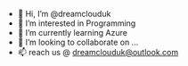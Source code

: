 - 👋 Hi, I’m @dreamclouduk
- 👀 I’m interested in Programming
- 🌱 I’m currently learning Azure
- 💞️ I’m looking to collaborate on ...
- 📫 reach us @ dreamclouduk@outlook.com

<!---
dreamclouduk/dreamclouduk is a ✨ special ✨ repository because its `README.md` (this file) appears on your GitHub profile.
You can click the Preview link to take a look at your changes.
--->
